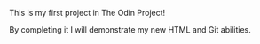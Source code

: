 This is my first project in The Odin Project!

By completing it I will demonstrate my new HTML and Git abilities.